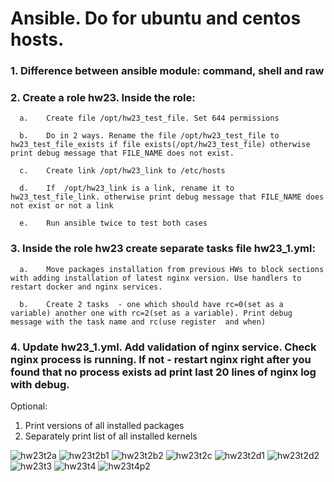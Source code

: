 # Ansible. Do for ubuntu and centos hosts.

###  1.	Difference between ansible module: command, shell and raw
###  2.	Create a role hw23. Inside the role:
    
      a.	Create file /opt/hw23_test_file. Set 644 permissions
    
      b.	Do in 2 ways. Rename the file /opt/hw23_test_file to hw23_test_file_exists if file exists(/opt/hw23_test_file) otherwise print debug message that FILE_NAME does not exist.
   
      c.	Create link /opt/hw23_link to /etc/hosts
    
      d.	If  /opt/hw23_link is a link, rename it to hw23_test_file_link. otherwise print debug message that FILE_NAME does not exist or not a link
    
      e.	Run ansible twice to test both cases
###  3.	Inside the role hw23 create separate tasks file hw23_1.yml:
   
      a.	Move packages installation from previous HWs to block sections with adding installation of latest nginx version. Use handlers to restart docker and nginx services.
   
      b.	Create 2 tasks  - one which should have rc=0(set as a variable) another one with rc=2(set as a variable). Print debug message with the task name and rc(use register  and when)
 
###  4.	Update hw23_1.yml. Add validation of nginx service. Check nginx process is running. If not - restart nginx right after you found that no process exists ad print last 20 lines of nginx log with debug. 

Optional:
1.	Print versions of all installed packages
2.	Separately print list of all installed kernels


![hw23t2a](https://github.com/Engelko/DevOps_course/blob/HW23/Bash_scripts/HW23/hw23t2a.png)
![hw23t2b1](https://github.com/Engelko/DevOps_course/blob/HW23/Bash_scripts/HW23/hw23t2b1.png)
![hw23t2b2](https://github.com/Engelko/DevOps_course/blob/HW23/Bash_scripts/HW23/hw23t2b2.png)
![hw23t2c](https://github.com/Engelko/DevOps_course/blob/HW23/Bash_scripts/HW23/hw23t2c.png)
![hw23t2d1](https://github.com/Engelko/DevOps_course/blob/HW23/Bash_scripts/HW23/hw23t2d1.png)
![hw23t2d2](https://github.com/Engelko/DevOps_course/blob/HW23/Bash_scripts/HW23/hw23t2d2.png)
![hw23t3](https://github.com/Engelko/DevOps_course/blob/HW23/Bash_scripts/HW23/hw23t3.png)
![hw23t4](https://github.com/Engelko/DevOps_course/blob/HW23/Bash_scripts/HW23/hw23t4.png)
![hw23t4p2](https://github.com/Engelko/DevOps_course/blob/HW23/Bash_scripts/HW23/hw23t4p2.png)
